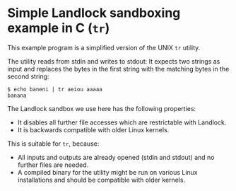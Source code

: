 # Simple Landlock sandboxing example in C (`tr`)

This example program is a simplified version of the UNIX `tr` utility.

The utility reads from stdin and writes to stdout:
It expects two strings as input and replaces the bytes in the
first string with the matching bytes in the second string:

```
$ echo baneni | tr aeiou aaaaa
banana
```

The Landlock sandbox we use here has the following properties:

* It disables all further file accesses which are restrictable with Landlock.
* It is backwards compatible with older Linux kernels.

This is suitable for `tr`, because:

* All inputs and outputs are already opened (stdin and stdout)
  and no further files are needed.
* A compiled binary for the utility might be run on various Linux
  installations and should be compatible with older kernels.
